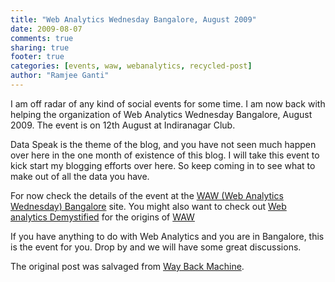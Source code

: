 ```yaml
---
title: "Web Analytics Wednesday Bangalore, August 2009"
date: 2009-08-07
comments: true
sharing: true
footer: true
categories: [events, waw, webanalytics, recycled-post]
author: "Ramjee Ganti"
---
```

I am off radar of any kind of social events for some time. I am now back with helping the organization of Web Analytics Wednesday Bangalore, August 2009. The event is on 12th August at Indiranagar Club.

Data Speak is the theme of the blog, and you have not seen much happen over here in the one month of existence of this blog. I will take this event to kick start my blogging efforts over here. So keep coming in to see what to make out of all the data you have.

For now check the details of the event at the [WAW (Web Analytics Wednesday) Bangalore](http://wawbangalore.pbworks.com/) site. You might also want to check out [Web analytics Demystified](http://www.webanalyticsdemystified.com/) for the origins of [WAW](http://www.webanalyticsdemystified.com/wednesday/index.asp)

If you have anything to do with Web Analytics and you are in Bangalore, this is the event for you. Drop by and we will have some great discussions.

The original post was salvaged from [Way Back Machine](http://web.archive.org/web/20111117032338/http://ramjeeganti.com/).
